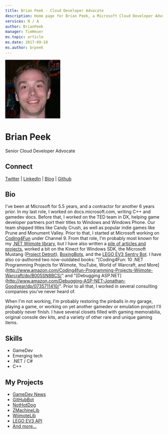 ```yaml
---
title: Brian Peek - Cloud Developer Advocate
description: Home page for Brian Peek, a Microsoft Cloud Developer Advocate
services: N / A
author: BrianPeek
manager: TimHeuer
ms.topic: article
ms.date: 2017-09-18
ms.author: brpeek
---
```


![Image of Brian Peek](media/profiles/brian-peek.png)

# Brian Peek

Senior Cloud Developer Advocate

## Connect
[Twitter](https://twitter.com/BrianPeek) | [LinkedIn](https://linkedin.com/in/BrianPeek) | [Blog](https://brianpeek.com) | [Github](https://github.com/BrianPeek)

## Bio

I've been at Microsoft for 5.5 years, and a contractor for another 6 years prior. In my last role, I worked on docs.microsoft.com, writing C++ and gamedev docs. Before that, I worked on the TED team in DX, helping game developer partners port their titles to Windows and Windows Phone. Our team shipped titles like Candy Crush, as well as popular indie games like Prune and Monument Valley. Prior to that, I started at Microsoft working on [Coding4Fun](http://channel9.msdn.com/coding4fun/) under Channel 9. From that role, I'm probably most known for my [.NET Wiimote library](http://github.com/BrianPeek/WiimoteLib), but I have also written a [pile of articles and projects](https://brianpeek.com/projects/), worked a bit on the Kinect for Windows SDK, the Microsoft Mustang ([Project Detroit](http://channel9.msdn.com/coding4fun/articles/Project-Detroit-An-Overview)), [BoxingBots](http://channel9.msdn.com/coding4fun/projects/BoxingBots), and the [LEGO EV3 Sentry Bot](http://channel9.msdn.com/Blogs/BUILD-Conference-Highlights/Lego). I have also co-authored two now-outdated books: "[Coding4Fun: 10 .NET Programming Projects for Wiimote, YouTube, World of Warcraft, and More](http://www.amazon.com/Coding4fun-Programming-Projects-Wiimote-Warcraft/dp/B005SN8BCS/" and "[Debugging ASP.NET](http://www.amazon.com/Debugging-ASP-NET-Jonathan-Goodyear/dp/0735711410/". Prior to all that, I worked in several consulting companies you’ve never heard of.

When I'm not working, I'm probably restoring the pinballs in my garage, playing a game, or working on yet another gamedev or emulation project I'll probably never finish. I have several closets filled with gaming memorabilia, original console dev kits, and a variety of other rare and unique gaming items. 

## Skills

* GameDev
* Emerging tech
* .NET / C#
* C++

## My Projects

* [GameDev News](https://brianpeek.com/gamedev-news/)
* [GitHubBot](https://docs.microsoft.com/en-us/sandbox/demos/githubbot)
* [NotHotDog](https://docs.microsoft.com/en-us/sandbox/demos/nothotdog)
* [ZMachineLib](https://github.com/BrianPeek/ZMachineLib)
* [WiimoteLib](https://github.com/BrianPeek/ZMachineLib)
* [LEGO EV3 API](https://github.com/BrianPeek/legoev3)
* [And more...](https://brianpeek.com/projects/)  

